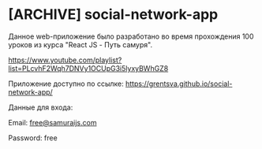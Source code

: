 #  [ARCHIVE] social-network-app

Данное web-приложение было разработано во время прохождения 100 уроков из курса "React JS - Путь самуря".

https://www.youtube.com/playlist?list=PLcvhF2Wqh7DNVy1OCUpG3i5lyxyBWhGZ8

Приложение доступно по ссылке: https://grentsva.github.io/social-network-app/

Данные для входа:

Email: free@samuraijs.com

Password: free
